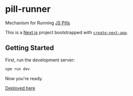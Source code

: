 # pill-runner
Mechanism for Running [JS Pills](https://github.com/onebeyond/js-pills)

This is a [Next.js](https://nextjs.org/) project bootstrapped with [`create-next-app`](https://github.com/vercel/next.js/tree/canary/packages/create-next-app).

## Getting Started

First, run the development server:

```bash
npm run dev
```

Now you're ready.

[Deployed here](https://white-water-0f9357603.5.azurestaticapps.net/)


